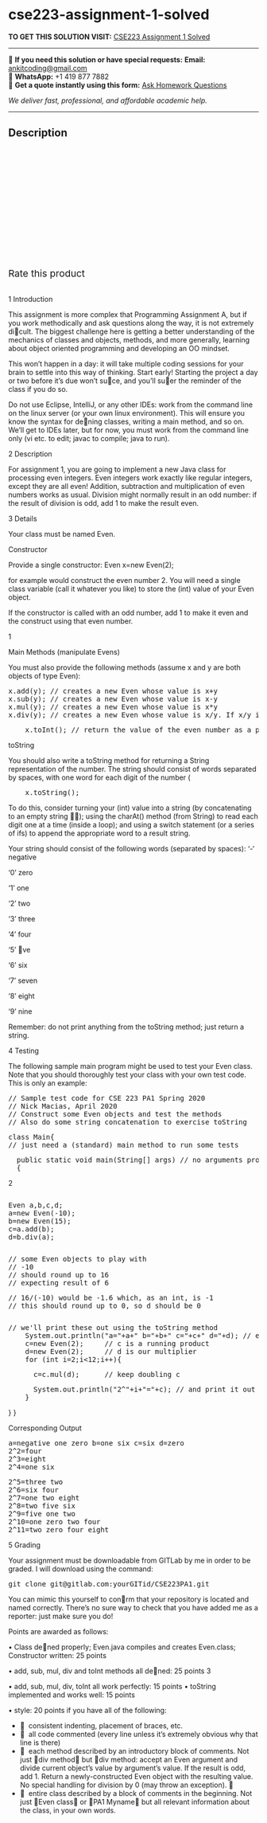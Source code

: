 # cse223-assignment-1-solved
**TO GET THIS SOLUTION VISIT:** [CSE223  Assignment 1 Solved](https://www.ankitcodinghub.com/product/cse223-assignment-1-solved/)


---

📩 **If you need this solution or have special requests:** **Email:** ankitcoding@gmail.com  
📱 **WhatsApp:** +1 419 877 7882  
📄 **Get a quote instantly using this form:** [Ask Homework Questions](https://www.ankitcodinghub.com/services/ask-homework-questions/)

*We deliver fast, professional, and affordable academic help.*

---

<h2>Description</h2>



<div class="kk-star-ratings kksr-auto kksr-align-center kksr-valign-top" data-payload="{&quot;align&quot;:&quot;center&quot;,&quot;id&quot;:&quot;95914&quot;,&quot;slug&quot;:&quot;default&quot;,&quot;valign&quot;:&quot;top&quot;,&quot;ignore&quot;:&quot;&quot;,&quot;reference&quot;:&quot;auto&quot;,&quot;class&quot;:&quot;&quot;,&quot;count&quot;:&quot;0&quot;,&quot;legendonly&quot;:&quot;&quot;,&quot;readonly&quot;:&quot;&quot;,&quot;score&quot;:&quot;0&quot;,&quot;starsonly&quot;:&quot;&quot;,&quot;best&quot;:&quot;5&quot;,&quot;gap&quot;:&quot;4&quot;,&quot;greet&quot;:&quot;Rate this product&quot;,&quot;legend&quot;:&quot;0\/5 - (0 votes)&quot;,&quot;size&quot;:&quot;24&quot;,&quot;title&quot;:&quot;CSE223&nbsp; Assignment 1 Solved&quot;,&quot;width&quot;:&quot;0&quot;,&quot;_legend&quot;:&quot;{score}\/{best} - ({count} {votes})&quot;,&quot;font_factor&quot;:&quot;1.25&quot;}">

<div class="kksr-stars">

<div class="kksr-stars-inactive">
            <div class="kksr-star" data-star="1" style="padding-right: 4px">


<div class="kksr-icon" style="width: 24px; height: 24px;"></div>
        </div>
            <div class="kksr-star" data-star="2" style="padding-right: 4px">


<div class="kksr-icon" style="width: 24px; height: 24px;"></div>
        </div>
            <div class="kksr-star" data-star="3" style="padding-right: 4px">


<div class="kksr-icon" style="width: 24px; height: 24px;"></div>
        </div>
            <div class="kksr-star" data-star="4" style="padding-right: 4px">


<div class="kksr-icon" style="width: 24px; height: 24px;"></div>
        </div>
            <div class="kksr-star" data-star="5" style="padding-right: 4px">


<div class="kksr-icon" style="width: 24px; height: 24px;"></div>
        </div>
    </div>

<div class="kksr-stars-active" style="width: 0px;">
            <div class="kksr-star" style="padding-right: 4px">


<div class="kksr-icon" style="width: 24px; height: 24px;"></div>
        </div>
            <div class="kksr-star" style="padding-right: 4px">


<div class="kksr-icon" style="width: 24px; height: 24px;"></div>
        </div>
            <div class="kksr-star" style="padding-right: 4px">


<div class="kksr-icon" style="width: 24px; height: 24px;"></div>
        </div>
            <div class="kksr-star" style="padding-right: 4px">


<div class="kksr-icon" style="width: 24px; height: 24px;"></div>
        </div>
            <div class="kksr-star" style="padding-right: 4px">


<div class="kksr-icon" style="width: 24px; height: 24px;"></div>
        </div>
    </div>
</div>


<div class="kksr-legend" style="font-size: 19.2px;">
            <span class="kksr-muted">Rate this product</span>
    </div>
    </div>
<div class="page" title="Page 1">
<div class="layoutArea">
<div class="column">
&nbsp;

1 Introduction

This assignment is more complex that Programming Assignment A, but if you work methodically and ask questions along the way, it is not extremely di􏰅cult. The biggest challenge here is getting a better understanding of the mechanics of classes and objects, methods, and more generally, learning about object oriented programming and developing an OO mindset.

This won’t happen in a day: it will take multiple coding sessions for your brain to settle into this way of thinking. Start early! Starting the project a day or two before it’s due won’t su􏰅ce, and you’ll su􏰃er the reminder of the class if you do so.

Do not use Eclipse, IntelliJ, or any other IDEs: work from the command line on the linux server (or your own linux environment). This will ensure you know the syntax for de􏰄ning classes, writing a main method, and so on. We’ll get to IDEs later, but for now, you must work from the command line only (vi etc. to edit; javac to compile; java to run).

2 Description

For assignment 1, you are going to implement a new Java class for processing even integers. Even integers work exactly like regular integers, except they are all even! Addition, subtraction and multiplication of even numbers works as usual. Division might normally result in an odd number: if the result of division is odd, add 1 to make the result even.

3 Details

Your class must be named Even.

Constructor

Provide a single constructor: Even x=new Even(2);

for example would construct the even number 2. You will need a single class variable (call it whatever you like) to store the (int) value of your Even object.

If the constructor is called with an odd number, add 1 to make it even and the construct using that even number.

1

</div>
</div>
</div>
<div class="page" title="Page 2">
<div class="layoutArea">
<div class="column">
Main Methods (manipulate Evens)

You must also provide the following methods (assume x and y are both objects of type Even):

<pre>x.add(y); // creates a new Even whose value is x+y
x.sub(y); // creates a new Even whose value is x-y
x.mul(y); // creates a new Even whose value is x*y
x.div(y); // creates a new Even whose value is x/y. If x/y is odd, add 1 to it
</pre>
<pre>    x.toInt(); // return the value of the even number as a plain int
</pre>
toString

You should also write a toString method for returning a String representation of the number. The string should consist of words separated by spaces, with one word for each digit of the number (

<pre>    x.toString();
</pre>
To do this, consider turning your (int) value into a string (by concatenating to an empty string 􏰁􏰂); using the charAt() method (from String) to read each digit one at a time (inside a loop); and using a switch statement (or a series of ifs) to append the appropriate word to a result string.

Your string should consist of the following words (separated by spaces): ‘-‘ negative

‘0’ zero

‘1’ one

‘2’ two

‘3’ three

‘4’ four

‘5’ 􏰄ve

‘6’ six

‘7’ seven

‘8’ eight

‘9’ nine

Remember: do not print anything from the toString method; just return a string.

4 Testing

The following sample main program might be used to test your Even class. Note that you should thoroughly test your class with your own test code. This is only an example:

<pre>// Sample test code for CSE 223 PA1 Spring 2020
// Nick Macias, April 2020
// Construct some Even objects and test the methods
// Also do some string concatenation to exercise toString
</pre>
<pre>class Main{
// just need a (standard) main method to run some tests
</pre>
<pre>  public static void main(String[] args) // no arguments processed
  {
</pre>
2

</div>
</div>
</div>
<div class="page" title="Page 3">
<div class="layoutArea">
<div class="column">
<pre>Even a,b,c,d;
a=new Even(-10);
b=new Even(15);
c=a.add(b);
d=b.div(a);
</pre>
</div>
<div class="column">
<pre>// some Even objects to play with
// -10
// should round up to 16
// expecting result of 6
</pre>
<pre>// 16/(-10) would be -1.6 which, as an int, is -1
// this should round up to 0, so d should be 0
</pre>
</div>
</div>
<div class="layoutArea">
<div class="column">
<pre>// we'll print these out using the toString method
    System.out.println("a="+a+" b="+b+" c="+c+" d="+d); // e.g. a=negative one zero
    c=new Even(2);     // c is a running product
    d=new Even(2);     // d is our multiplier
    for (int i=2;i&lt;12;i++){
</pre>
<pre>      c=c.mul(d);      // keep doubling c
</pre>
<pre>      System.out.println("2^"+i+"="+c); // and print it out in words
    }
</pre>
} }

Corresponding Output

<pre>a=negative one zero b=one six c=six d=zero
2^2=four
2^3=eight
2^4=one six
</pre>
<pre>2^5=three two
2^6=six four
2^7=one two eight
2^8=two five six
2^9=five one two
2^10=one zero two four
2^11=two zero four eight
</pre>
5 Grading

Your assignment must be downloadable from GITLab by me in order to be graded. I will download using the command:

<pre>git clone git@gitlab.com:yourGITid/CSE223PA1.git
</pre>
You can mimic this yourself to con􏰄rm that your repository is located and named correctly. There’s no sure way to check that you have added me as a reporter: just make sure you do!

Points are awarded as follows:

• Class de􏰄ned properly; Even.java compiles and creates Even.class; Constructor written: 25 points

• add, sub, mul, div and toInt methods all de􏰄ned: 25 points 3

</div>
</div>
</div>
<div class="page" title="Page 4">
<div class="layoutArea">
<div class="column">
• add, sub, mul, div, toInt all work perfectly: 15 points • toString implemented and works well: 15 points

• style: 20 points if you have all of the following:

<ul>
<li>􏰆 &nbsp;consistent indenting, placement of braces, etc.</li>
<li>􏰆 &nbsp;all code commented (every line unless it’s extremely obvious why that line is there)</li>
<li>􏰆 &nbsp;each method described by an introductory block of comments. Not just 􏰁div method􏰂 but 􏰁div method: accept an Even argument and divide current object’s value by argument’s value. If the result is odd, add 1. Return a newly-constructed Even object with the resulting value. No special handling for division by 0 (may throw an exception). 􏰂</li>
<li>􏰆 &nbsp;entire class described by a block of comments in the beginning. Not just 􏰁Even class􏰂 or 􏰁PA1 Myname􏰂 but all relevant information about the class, in your own words.</li>
</ul>
</div>
</div>
</div>
